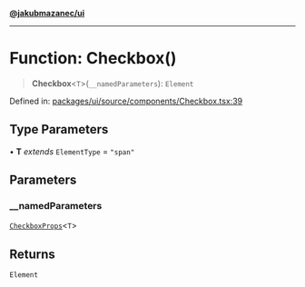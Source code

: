 [**@jakubmazanec/ui**](../README.md)

---

# Function: Checkbox()

> **Checkbox**\<`T`\>(`__namedParameters`): `Element`

Defined in:
[packages/ui/source/components/Checkbox.tsx:39](https://github.com/jakubmazanec/tools/blob/d8ee2855cc8c253cbcc5c4d49e7356ff8450cbde/packages/ui/source/components/Checkbox.tsx#L39)

## Type Parameters

• **T** _extends_ `ElementType` = `"span"`

## Parameters

### \_\_namedParameters

[`CheckboxProps`](../type-aliases/CheckboxProps.md)\<`T`\>

## Returns

`Element`
